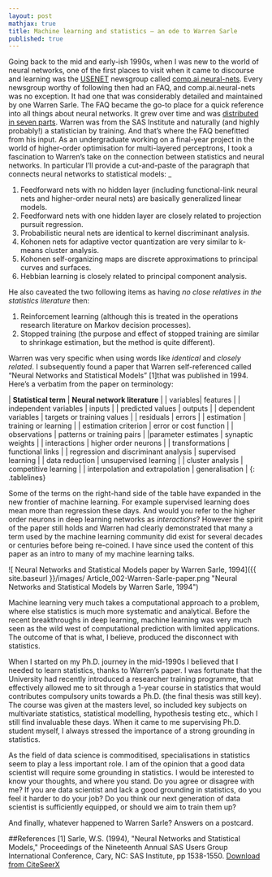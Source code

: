 ```yaml
---
layout: post
mathjax: true
title: Machine learning and statistics – an ode to Warren Sarle
published: true
---
```


Going back to the mid and early-ish 1990s, when I was new to the world of neural networks, one of the first places to visit when it came to discourse and learning was the [USENET]( https://en.wikipedia.org/wiki/Usenet)  newsgroup called [comp.ai.neural-nets]( https://groups.google.com/forum/#!forum/comp.ai.neural-nets). Every newsgroup worthy of following then had an FAQ, and comp.ai.neural-nets was no exception. It had one that was considerably detailed and maintained by one Warren Sarle. The FAQ became the go-to place for a quick reference into all things about neural networks. It grew over time and was [distributed in seven parts]( ftp://ftp.sas.com/pub/neural/FAQ.html).
Warren was from the SAS Institute and naturally (and highly probably!) a statistician by training. And that’s where the FAQ benefitted from his input. As an undergraduate working on a final-year project in the world of higher-order optimisation for multi-layered perceptrons, I took a fascination to Warren’s take on the connection between statistics and neural networks. In particular I’ll provide a  cut-and-paste of the paragraph that connects neural networks to statistical models: _
1. Feedforward nets with no hidden layer (including functional-link neural nets and higher-order neural nets) are basically generalized linear models.
2. Feedforward nets with one hidden layer are closely related to projection pursuit regression.
3.	Probabilistic neural nets are identical to kernel discriminant analysis.
4. Kohonen nets for adaptive vector quantization are very similar to k-means cluster analysis.
5. Kohonen self-organizing maps are discrete approximations to principal curves and surfaces.
6. Hebbian learning is closely related to principal component analysis.

He also caveated the two following items as having _no close relatives in the statistics literature_ then:
1. Reinforcement learning (although this is treated in the operations research literature on Markov decision processes).
2. Stopped training (the purpose and effect of stopped training are similar to shrinkage estimation, but the method is quite different).

Warren was very specific when using words like _identical_ and _closely related_. I subsequently found a paper that Warren self-referenced called “Neural Networks and Statistical Models” \[1\]that was published in 1994. Here’s a verbatim from the paper on terminology:

<style>
.tablelines table, .tablelines td, .tablelines th {
        border: 1px solid black;
        }
</style>
| **Statistical term** | **Neural network literature** |
| variables| features |
| independent variables | inputs |
| predicted values | outputs |
| dependent variables | targets or training values |
| residuals | errors |
| estimation | training or learning |
| estimation criterion | error or cost function |
| observations | patterns or training pairs |
|parameter estimates | synaptic weights |
| interactions | higher order neurons |
| transformations | functional links |
| regression and discriminant analysis | supervised learning |
| data reduction | unsupervised learning |
| cluster analysis | competitive learning |
| interpolation and extrapolation | generalisation |
{: .tablelines}

Some of the terms on the right-hand side of the table have expanded in the new frontier of machine learning. For example supervised learning does mean more than regression these days. And would you refer to the higher order neurons in deep learning networks as _interactions_? However the spirit of the paper still holds and Warren had clearly demonstrated that many a term used by the machine learning community did exist for several decades or centuries before being re-coined. I have since used the content of this paper as an intro to many of my machine learning talks. 

![ Neural Networks and Statistical Models paper by Warren Sarle, 1994]({{ site.baseurl }}/images/ Article_002-Warren-Sarle-paper.png "Neural Networks and Statistical Models by Warren Sarle, 1994")

Machine learning very much takes a computational approach to a problem, where else statistics is much more systematic and analytical. Before the recent breakthroughs in deep learning, machine learning was very much seen as the wild west of computational prediction with limited applications. The outcome of that is what, I believe, produced the disconnect with statistics.

When I started on my Ph.D. journey in the mid-1990s I believed that I needed to learn statistics, thanks to Warren’s paper. I was fortunate that the University had recently introduced a researcher training programme, that effectively allowed me to sit through a 1-year course in statistics that would contributes compulsory units towards a Ph.D. (the final thesis was still key). The course was given at the masters level, so included key subjects on multivariate statistics, statistical modelling, hypothesis testing etc., which I still find invaluable these days. When it came to me supervising Ph.D. student myself, I always stressed the importance of a strong grounding in statistics.

As the field of data science is commoditised, specialisations in statistics seem to play a less important role. I am of the opinion that a good data scientist will require some grounding in statistics. I would be interested to know your thoughts, and where you stand. Do you agree or disagree with me? If you are data scientist and lack a good grounding in statistics, do you feel it harder to do your job? Do you think our next generation of data scientist is sufficiently equipped, or should we aim to train them up? 

And finally, whatever happened to Warren Sarle? Answers on a postcard.

##References
\[1\] Sarle, W.S. (1994), "Neural Networks and Statistical Models," Proceedings of the Nineteenth Annual SAS Users Group International Conference, Cary, NC: SAS Institute, pp 1538-1550. [Download from CiteSeerX]( http://citeseerx.ist.psu.edu/viewdoc/summary?doi=10.1.1.27.699)
